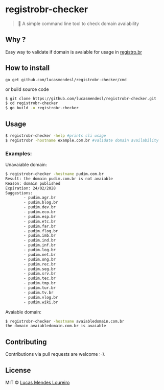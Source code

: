 # registrobr-checker
> :mag_right: A simple command line tool to check domain avaiability

## Why ?
    
Easy way to validate if domain is avaiable for usage in [registro.br](https://registro.br)

## How to install

```
go get github.com/lucasmendesl/registrobr-checker/cmd
```
or build source code

```sh
$ git clone https://github.com/lucasmendesl/registrobr-checker.git
$ cd registrobr-checker
$ go build -o registrobr-checker
```

## Usage

```sh
$ registrobr-checker -help #prints cli usage
$ registrobr -hostname example.com.br #validate domain availability
```

### Examples:

Unavaiable domain:

```sh
$ registrobr-checker -hostname pudim.com.br
Result: the domain pudim.com.br is not avaiable
Reason: domain published
Expiration: 24/02/2028
Suggestions:
        - pudim.agr.br
        - pudim.blog.br
        - pudim.dev.br
        - pudim.eco.br
        - pudim.esp.br
        - pudim.etc.br
        - pudim.far.br
        - pudim.flog.br
        - pudim.imb.br
        - pudim.ind.br
        - pudim.inf.br
        - pudim.log.br
        - pudim.net.br
        - pudim.ong.br
        - pudim.rec.br
        - pudim.seg.br
        - pudim.srv.br
        - pudim.tec.br
        - pudim.tmp.br
        - pudim.tur.br
        - pudim.tv.br
        - pudim.vlog.br
        - pudim.wiki.br
```

Avaiable domain:

```sh
$ registrobr-checker -hostname avaiabledomain.com.br
the domain avaiabledomain.com.br is avaiable
```

## Contributing
Contributions via pull requests are welcome :-).

## License

MIT © [Lucas Mendes Loureiro](http://github.com/lucasmendesl)
